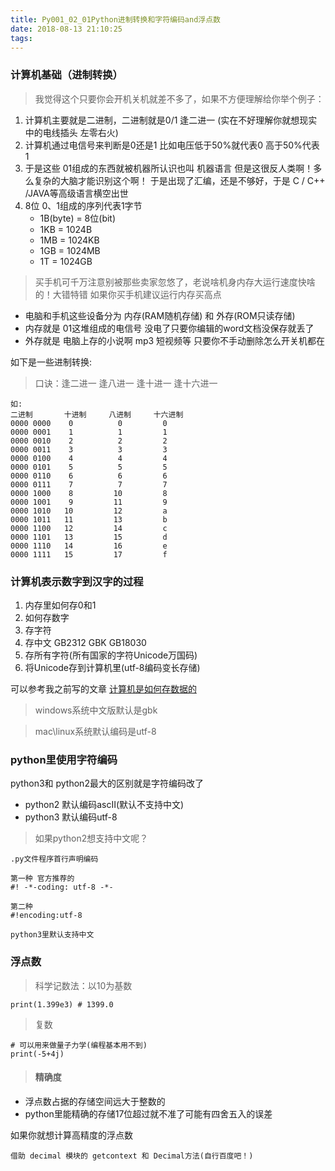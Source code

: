 ```yaml
---
title: Py001_02_01Python进制转换和字符编码and浮点数
date: 2018-08-13 21:10:25
tags:
---
```


### 计算机基础（进制转换）

> 我觉得这个只要你会开机关机就差不多了，如果不方便理解给你举个例子：

1. 计算机主要就是二进制，二进制就是0/1 逢二进一
(实在不好理解你就想现实中的电线插头 左零右火)
2. 计算机通过电信号来判断是0还是1 比如电压低于50%就代表0 高于50%代表 1
3. 于是这些 01组成的东西就被机器所认识也叫 机器语言
 但是这很反人类啊！多么复杂的大脑才能识别这个啊！
 于是出现了汇编，还是不够好，于是 C / C++ /JAVA等高级语言横空出世
4. 8位 0、1组成的序列代表1字节  
    - 1B(byte) = 8位(bit)
    - 1KB = 1024B
    - 1MB = 1024KB
    - 1GB = 1024MB
    - 1T  = 1024GB
    
> 买手机可千万注意别被那些卖家忽悠了，老说啥机身内存大运行速度快啥的！大错特错  如果你买手机建议运行内存买高点

- 电脑和手机这些设备分为  内存(RAM随机存储) 和 外存(ROM只读存储)
- 内存就是 01这堆组成的电信号 没电了只要你编辑的word文档没保存就丢了
- 外存就是 电脑上存的小说啊 mp3 短视频等 只要你不手动删除怎么开关机都在

如下是一些进制转换:

> 口诀：逢二进一 逢八进一 逢十进一 逢十六进一

```
如:
二进制       十进制     八进制     十六进制
0000 0000    0          0         0
0000 0001    1          1         1
0000 0010    2          2         2
0000 0011    3          3         3
0000 0100    4          4         4
0000 0101    5          5         5
0000 0110    6          6         6
0000 0111    7          7         7
0000 1000    8         10         8
0000 1001    9         11         9
0000 1010   10         12         a
0000 1011   11         13         b
0000 1100   12         14         c
0000 1101   13         15         d
0000 1110   14         16         e
0000 1111   15         17         f   
```

### 计算机表示数字到汉字的过程

1. 内存里如何存0和1
2. 如何存数字
3. 存字符
4. 存中文 GB2312 GBK GB18030 
5. 存所有字符(所有国家的字符Unicode万国码)
6. 将Unicode存到计算机里(utf-8编码变长存储)

可以参考我之前写的文章 [计算机是如何存数据的](https://sltrust.github.io/2017/09/22/N002_%E8%AE%A1%E7%AE%97%E6%9C%BA%E6%98%AF%E5%A6%82%E4%BD%95%E5%AD%98%E6%95%B0%E6%8D%AE%E7%9A%84/)

> windows系统中文版默认是gbk

> mac\linux系统默认编码是utf-8


### python里使用字符编码

python3和 python2最大的区别就是字符编码改了

- python2 默认编码ascⅡ(默认不支持中文)
- python3 默认编码utf-8

> 如果python2想支持中文呢？

```
.py文件程序首行声明编码

第一种 官方推荐的
#! -*-coding: utf-8 -*-

第二种
#!encoding:utf-8

python3里默认支持中文
```

### 浮点数

> 科学记数法：以10为基数

```
print(1.399e3) # 1399.0
```

> 复数

```
# 可以用来做量子力学(编程基本用不到)
print(-5+4j)
```

> #### 精确度

- 浮点数占据的存储空间远大于整数的
- python里能精确的存储17位超过就不准了可能有四舍五入的误差

如果你就想计算高精度的浮点数

```
借助 decimal 模块的 getcontext 和 Decimal方法(自行百度吧！)
```



